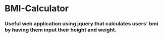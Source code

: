 ﻿# BMI-Calculator
 
 ### Useful web application using jquery that calculates users' bmi by having them input their height and weight. 
                          

